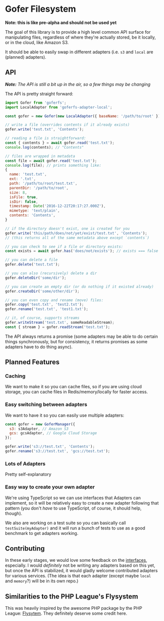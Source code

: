 # Gofer Filesystem

**Note: this is like pre-alpha and should not be used yet**

The goal of this library is to provide a high level common API surface for manipulating files, regardless of where they're actually stored, be it locally, or in the cloud, like Amazon S3.

It should be able to easily swap in different adapters (i.e. `s3` and `local` are (planned) adapters).

## API

_**Note:** The API is still a bit up in the air, so a few things may be changing_

The API is pretty straight forward:

```js
import Gofer from 'goferfs';
import LocalAdapter from 'goferfs-adapter-local';

const gofer = new Gofer(new LocalAdapter({ baseName: '/path/to/root' }));

// write a file (overrides contents if it already exists)
gofer.write('test.txt', 'Contents');

// reading a file is straightforward:
const { contents } = await gofer.read('test.txt');
console.log(contents); // "Contents"

// files are wrapped in metadata
const file = await gofer.read('test.txt');
console.log(file); // prints something like:
{
  name: 'test.txt',
  ext: '.txt',
  path: '/path/to/root/test.txt',
  parentDir: '/path/to/root',
  size: 8,
  isFile: true,
  isDir: false,
  timestamp: Date('2016-12-22T20:17:27.000Z'),
  mimetype: 'text/plain',
  contents: 'Contents',
}

// if the directory doesn't exist, one is created for you
gofer.write('this/path/does/not/yet/exist/test.txt', 'Contents');
// (this returns all of the same metadata above except `contents`)

// you can check to see if a file or directory exists:
const exists = await gofer.has('does/not/exists'); // exists === false

// you can delete a file
gofer.delete('test.txt');

// you can also (recursively) delete a dir
gofer.deleteDir('some/dir');

// you can create an empty dir (or do nothing if it existed already)
gofer.createDir('some/other/dir');

// you can even copy and rename (move) files:
gofer.copy('test.txt', 'test2.txt');
gofer.rename('test.txt', 'test1.txt');

// it, of course, supports streams
gofer.writeStream('test.txt', someReadableStream);
const { stream } = gofer.readStream('test.txt');
```

The API always returns a promise (some adapters may be able to do certain things synchronously, but for consistency, it returns promises as some adapters have to do thing async).

## Planned Features

### Caching

We want to make it so you can cache files, so if you are using cloud storage, you can cache files in Redis/memory/locally for faster access.

### Easy switching between adapters

We want to have it so you can easily use multiple adapters:

```js
const gofer = new GoferManager({
  s3: s3Adapter, // Amazon S3
  gcs: gcsAdapter, // Google Cloud Storage
});

gofer.write('s3://test.txt', 'Contents');
gofer.rename('s3://test.txt', 'gcs://test.txt');
```

### Lots of Adapters

Pretty self-explanatory

### Easy way to create your own adapter

We're using TypeScript so we can use interfaces that Adapters can implement, so it will be relatively easy to create a new adapter following that pattern (you don't *have* to use TypeScript, of course, it should help, though).

We also are working on a test suite so you can basically call `testSuite(myAdapter)` and it will run a bunch of tests to use as a good benchmark to get adapters working.

## Contributing

In these early stages, we would love some feedback on the [interfaces](src/types), especially. I would _definitely_ not be writing any adapters based on this yet, but once the API is stabilized, it would gladly welcome contributed adapters for various services. (The idea is that each adapter (except maybe `local` and `memory`?) will be in its own repo.)

## Similarities to the PHP League's Flysystem

This was heavily inspired by the awesome PHP package by the PHP League: [Flysytem](https://flysystem.thephpleague.com/). They definitely deserve some credit here.
